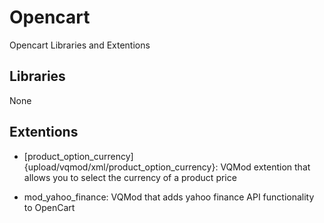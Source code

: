 Opencart
========

Opencart Libraries and Extentions

Libraries
---------

None

Extentions
----------
*   [product_option_currency]{upload/vqmod/xml/product_option_currency}:
    VQMod extention that allows you to select the currency of a product price
    
*   mod_yahoo_finance:
    VQMod that adds yahoo finance API functionality to OpenCart
